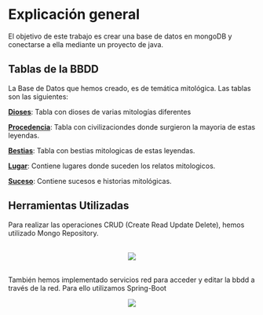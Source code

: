 # Explicación general

El objetivo de este trabajo es crear una base de datos en mongoDB y conectarse a ella mediante un proyecto de java.

## Tablas de la BBDD

La Base de Datos que hemos creado, es de temática mitológica. Las tablas son las siguientes:

[__Dioses__](/tablas/dioses): Tabla con dioses de varias mitologías diferentes

[__Procedencia__](/tablas/procedencia): Tabla con civilizaciondes donde surgieron la mayoria de estas leyendas.

[__Bestias__](/tablas/bestias): Tabla con bestias mitologicas de estas leyendas.

[__Lugar__](/tablas/lugar): Contiene lugares donde suceden los relatos mitologicos.

[__Suceso__](/tablas/suceso): Contiene sucesos e historias mitológicas.



## Herramientas Utilizadas

Para realizar las operaciones CRUD (Create Read Update Delete), hemos utilizado Mongo Repository. 

<br>

<div style="text-align: center">
<img src="https://external-content.duckduckgo.com/iu/?u=https%3A%2F%2Fwww.filepicker.io%2Fapi%2Ffile%2Foo79WZPKQl6L3laz208s&f=1&nofb=1&ipt=66d3a957457fead32511cd4c6b901b41f0d3cd9eda97ae138754a3b192f28b52&ipo=images" >
</div>

<br>

También hemos implementado servicios red para acceder y editar la bbdd a través de la red. Para ello utilizamos Spring-Boot

<div style="text-align: center">
<img src="https://external-content.duckduckgo.com/iu/?u=https%3A%2F%2Ftse1.mm.bing.net%2Fth%3Fid%3DOIP.Fq2hsViLjy_-eqFigD5JQQHaEO%26pid%3DApi&f=1&ipt=d84c323199bd8f84af6384ddd73c8b44536234d4eae1d05ffd9650f5ef9b2a2d&ipo=images">
</div>
